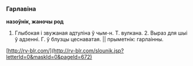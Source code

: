 ### Гарлавіна
**назоўнік, жаночы род**

1. Глыбокая і звужаная адтуліна ў чым-н. Т. вулкана. 2. Выраз для шыі ў адзенні. Г. ў блузцы цеснаватая. || прыметнік: гарлаінны.

<a rel="author">[http://rv-blr.com/](http://rv-blr.com/slounik.jsp?letterId=0&maskId=0&pageId=672)</a>
